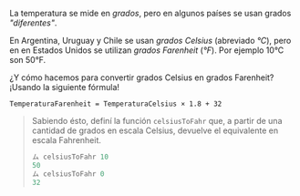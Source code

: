 La temperatura se mide en _grados_, pero en algunos países se usan grados _"diferentes"_. 

En Argentina, Uruguay y Chile se usan _grados Celsius_ (abreviado _°C_), pero en en Estados Unidos se utilizan _grados Farenheit_ (_°F_). Por ejemplo 10°C son 50°F. 

¿Y cómo hacemos para convertir grados Celsius en grados Farenheit? ¡Usando la siguiente fórmula!

```
TemperaturaFarenheit = TemperaturaCelsius × 1.8 + 32
```

> Sabiendo ésto, definí la función `celsiusToFahr` que, a partir de una cantidad de grados en escala Celsius, devuelve el equivalente en escala Fahrenheit.
> 
> ```haskell
> ム celsiusToFahr 10
> 50
> ム celsiusToFahr 0
> 32
> ```

